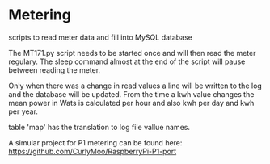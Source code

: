 Metering
========

scripts to read meter data and fill into MySQL database

The MT171.py script needs to be started once and will then read the meter regulary.
The sleep command almost at the end of the script will pause between reading the meter.

Only when there was a change in read values a line will be written to the log and the database will be updated.
From the time a kwh value changes the mean power in Wats is calculated per hour and also kwh per day and kwh per year.

table 'map' has the translation to log file vallue names.

A simular project for P1 metering can be found here: https://github.com/CurlyMoo/RaspberryPi-P1-port

